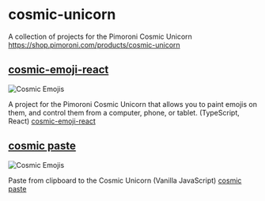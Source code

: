 # cosmic-unicorn

A collection of projects for the Pimoroni Cosmic Unicorn
https://shop.pimoroni.com/products/cosmic-unicorn

## [cosmic-emoji-react](cosmic-emoji-react/)

![Cosmic Emojis](https://chriscarey.com/images/pimoroni/unicorn/cosmic-emoji-1.jpeg "Cosmic Emojis")

A project for the Pimoroni Cosmic Unicorn that allows you to paint emojis on them, and control them from a computer, phone, or tablet.
(TypeScript, React)
[cosmic-emoji-react](cosmic-emoji-react/)

## [cosmic paste](cosmic-paste/)

![Cosmic Emojis](https://chriscarey.com/images/pimoroni/unicorn/cosmic-paste-1.jpeg "Cosmic Paste")

Paste from clipboard to the Cosmic Unicorn (Vanilla JavaScript)
[cosmic paste](cosmic-paste/)

